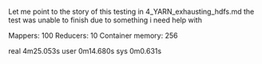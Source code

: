 Let me point to the story of this testing in 4_YARN_exhausting_hdfs.md
the test was unable to finish due to something i need help with

Mappers: 100 Reducers: 10 Container memory: 256

real	4m25.053s
user	0m14.680s
sys	0m0.631s